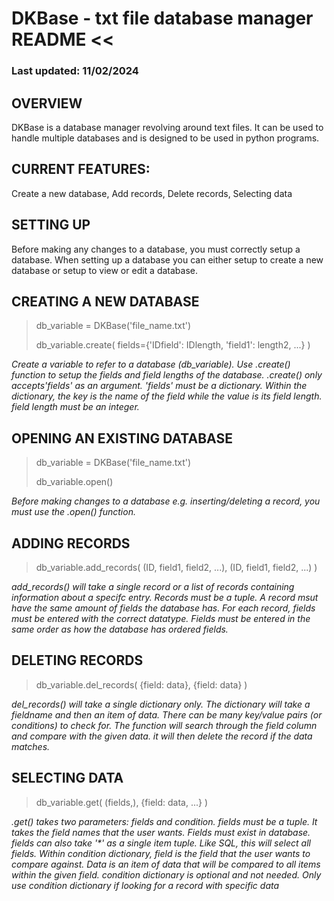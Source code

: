 # DKBase - txt file database manager README <<
### Last updated: 11/02/2024

## OVERVIEW 
DKBase is a database manager revolving around text files.
It can be used to handle multiple databases and is designed 
to be used in python programs.

## CURRENT FEATURES:

Create a new database, Add records, Delete records, Selecting data

## SETTING UP
Before making any changes to a database, you must correctly setup a database.
When setting up a database you can either setup to create a new database or
setup to view or edit a database.

## CREATING A NEW DATABASE
>db_variable = DKBase('file_name.txt')
>
>db_variable.create(
	fields={'IDfield': IDlength, 'field1': length2, ...}
	)


_Create a variable to refer to a database (db_variable).
Use .create() function to setup the fields and field lengths of the database.
.create() only accepts'fields' as an argument.
'fields' must be a dictionary.
Within the dictionary, the key is the name of the field while the value is 
its field length. 
field length must be an integer._


## OPENING AN EXISTING DATABASE
>db_variable = DKBase('file_name.txt')
>
>db_variable.open()


_Before making changes to a database e.g. inserting/deleting a record, you must use the .open() function._

## ADDING RECORDS
>db_variable.add_records(
>	(ID, field1, field2, ...),
>	(ID, field1, field2, ...)
>		)

_add_records() will take a single record or a list of records containing information about a specifc entry.
Records must be a tuple.
A record msut have the same amount of fields the database has.
For each record, fields must be entered with the correct datatype.
Fields must be entered in the same order as how the database has ordered fields._

## DELETING RECORDS
>db_variable.del_records(
>	{field: data},
>	{field: data}
>		)

_del_records() will take a single dictionary only.
The dictionary will take a fieldname and then an item of data.
There can be many key/value pairs (or conditions) to check for.
The function will search through the field column and compare with the given data.
it will then delete the record if the data matches._

## SELECTING DATA
>db_variable.get(
>	(fields,),
>	{field: data, ...}
>		)

_.get() takes two parameters: fields and condition.
fields must be a tuple. It takes the field names that the user wants. Fields must exist in database.
fields can also take '*' as a single item tuple. Like SQL, this will select all fields.
Within condition dictionary, field is the field that the user wants to compare against.
Data is an item of data that will be compared to all items within the given field.
condition dictionary is optional and not needed.
Only use condition dictionary if looking for a record with specific data_
